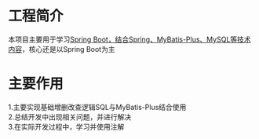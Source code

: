 # 工程简介
本项目主要用于学习<u>Spring Boot，结合Spring、MyBatis-Plus、MySQL等技术内容</u>，核心还是以Spring Boot为主
# 主要作用
1.主要实现基础增删改查逻辑SQL与MyBatis-Plus结合使用</br>
2.总结开发中出现相关问题，并进行解决</br>
3.在实际开发过程中，学习并使用注解</br>
